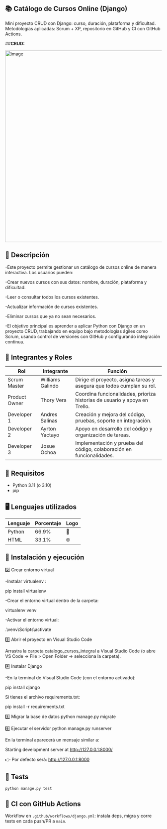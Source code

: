 ## **📚 Catálogo de Cursos Online (Django)**


Mini proyecto CRUD con Django: curso, duración, plataforma y dificultad.
Metodologías aplicadas: Scrum + XP, repositorio en GitHub y CI con GitHub Actions.

##**CRUD:**

<img width="1245" height="616" alt="image" src="https://github.com/user-attachments/assets/126db778-fa7a-4a50-b501-a097b35cf1c9" />


## **🚀 Descripción**


-Este proyecto permite gestionar un catálogo de cursos online de manera interactiva. Los usuarios pueden:

-Crear nuevos cursos con sus datos: nombre, duración, plataforma y dificultad.

-Leer o consultar todos los cursos existentes.

-Actualizar información de cursos existentes.

-Eliminar cursos que ya no sean necesarios.

-El objetivo principal es aprender a aplicar Python con Django en un proyecto CRUD, trabajando en equipo bajo metodologías ágiles como Scrum, usando control de versiones con GitHub y configurando integración continua.


## **👥 Integrantes y Roles**

| Rol           | Integrante      | Función                                                                   |
|---------------|-----------------|-------------------------------------------------------------------------  |
| Scrum Master  | Williams Galindo| Dirige el proyecto, asigna tareas y asegura que todos cumplan su rol.     |
| Product Owner | Thory Vera      | Coordina funcionalidades, prioriza historias de usuario y apoya en Trello.|
| Developer 1   | Andres Salinas  | Creación y mejora del código, pruebas, soporte en integración.            |
| Developer 2   | Ayrton Yactayo  | Apoyo en desarrollo del código y organización de tareas.                  |
| Developer 3   | Josue Ochoa     | Implementación y prueba del código, colaboración en funcionalidades.      |


## **🚀 Requisitos**
- Python 3.11 (o 3.10)
- pip

  
## **🖥️ Lenguajes utilizados**

| Lenguaje | Porcentaje | Logo |
|----------|------------|------|
| Python   | 66.9%      | 🐍 |
| HTML     | 33.1%      | 🌐 |

## **🔧 Instalación y ejecución**



2️⃣ Crear entorno virtual

-Instalar virtualenv :

pip install virtualenv


-Crear el entorno virtual dentro de la carpeta:

virtualenv venv


-Activar el entorno virtual:

.\venv\Scripts\activate

3️⃣ Abrir el proyecto en Visual Studio Code

Arrastra la carpeta catalogo_cursos_integral a Visual Studio Code
(o abre VS Code → File > Open Folder → selecciona la carpeta).

4️⃣ Instalar Django

-En la terminal de Visual Studio Code (con el entorno activado):

pip install django


Si tienes el archivo requirements.txt:

pip install -r requirements.txt

5️⃣ Migrar la base de datos
python manage.py migrate

6️⃣ Ejecutar el servidor
python manage.py runserver


En la terminal aparecerá un mensaje similar a:

Starting development server at http://127.0.0.1:8000/


👉 Por defecto será: http://127.0.0.1:8000


 ## **🧪 Tests**
```bash
python manage.py test
```


## **🤖 CI con GitHub Actions**
Workflow en `.github/workflows/django.yml`: instala deps, migra y corre tests en cada push/PR a `main`.
